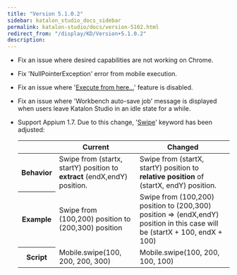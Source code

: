 ```yaml
---
title: "Version 5.1.0.2" 
sidebar: katalon_studio_docs_sidebar
permalink: katalon-studio/docs/version-5102.html 
redirect_from: "/display/KD/Version+5.1.0.2" 
description: 
---
```

*   Fix an issue where desired capabilities are not working on Chrome.
*   Fix 'NullPointerException' error from mobile execution.
*   Fix an issue where '[Execute from here...](https://docs.katalon.com/display/KD/Execute+test+from+specific+step)' feature is disabled.
*   Fix an issue where 'Workbench auto-save job' message is displayed when users leave Katalon Studio in an idle state for a while.
*   Support Appium 1.7. Due to this change, '[Swipe](https://docs.katalon.com/display/KD/%5BMobile%5D+Swipe)' keyword has been adjusted:
    
    <table><thead><tr><th>&nbsp;</th><th>Current</th><th>Changed</th></tr></thead><tbody><tr><th>Behavior</th><td>Swipe from (startx, startY) position to <strong>extract</strong> (endX,endY) position.<strong></strong></td><td>Swipe from (startX, startY) position to <strong>relative position</strong> of (startX, endY) position.<strong></strong></td></tr><tr><th>Example</th><td><span>Swipe from (100,200) position to (200,300) position</span></td><td><span>Swipe from (100,200) position to (200,300) position =&gt; (endX,endY) position in this case will be (startX + 100, endX + 100)</span></td></tr><tr><th>Script</th><td>Mobile.swipe(100, 200, 200, 300)</td><td><span>Mobile.swipe(100, 200, 100, 100)</span></td></tr></tbody></table>